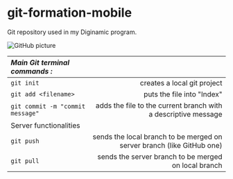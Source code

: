 # git-formation-mobile
Git repository used in my Diginamic program.

![GitHub picture](http://dandelion.github.io/slides/dandelion-0.10.0/assets/images/logo_github_small.gif "oh")

| *Main Git terminal commands :* | |
| :-- | --: |
| `git init` | creates a local git project |
| `git add <filename>` | puts the file into "Index" |
| `git commit -m "commit message"`| adds the file to the current branch with a descriptive message |
| Server functionalities | |
| `git push` | sends the local branch to be merged on server branch (like GitHub one) |
| `git pull` | sends the server branch to be merged on local branch |

